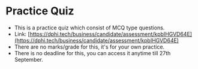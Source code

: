 # Practice Quiz

* This is a practice quiz which consist of MCQ type questions.
* Link: [https://dphi.tech/business/candidate/assessment/kpbIHGVD64E](https://dphi.tech/business/candidate/assessment/kpbIHGVD64E)
* There are no marks/grade for this, it's for your own practice.
* There is no deadline for this, you can access it anytime till 27th September.
